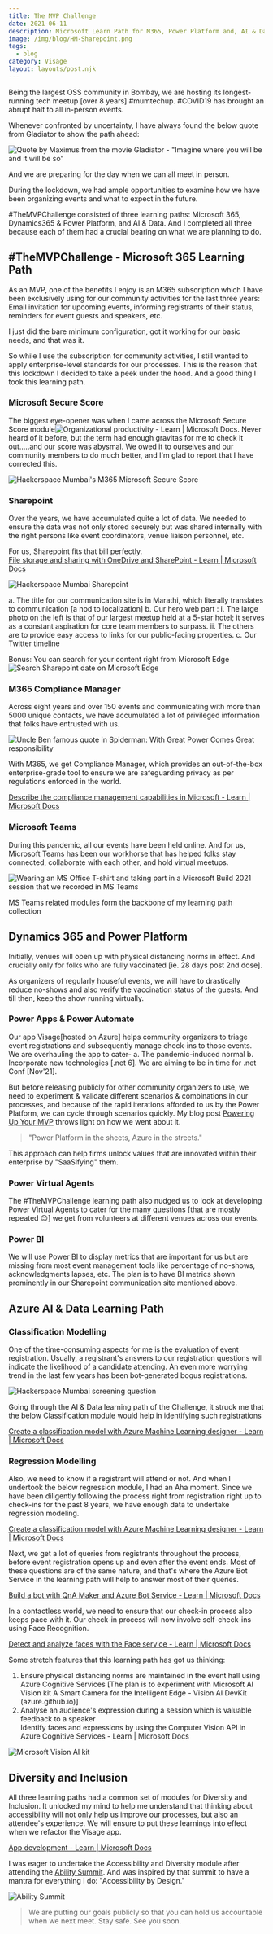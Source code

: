 ```yaml
---
title: The MVP Challenge
date: 2021-06-11
description: Microsoft Learn Path for M365, Power Platform and, AI & Data 
image: /img/blog/HM-Sharepoint.png
tags:
  - blog
category: Visage
layout: layouts/post.njk
---
```


Being the largest OSS community in Bombay, we are hosting its longest-running tech meetup [over 8 years] #mumtechup. #COVID19 has brought an abrupt halt to all in-person events.

Whenever confronted by uncertainty, I have always found the below quote from Gladiator to show the path ahead:

![Quote by Maximus from the movie Gladiator - "Imagine where you will be and it will be so"](../img/blog/Gladiator.jpg)

And we are preparing for the day when we can all meet in person.

During the lockdown, we had ample opportunities to examine how we have been organizing events and what to expect in the future.

\#TheMVPChallenge consisted of three learning paths: Microsoft 365, Dynamics365 & Power Platform, and AI & Data. And I completed all three because each of them had a crucial bearing on what we are planning to do.

## \#TheMVPChallenge - Microsoft 365 Learning Path

As an MVP, one of the benefits I enjoy is an M365 subscription which I have been exclusively using for our community activities for the last three years: Email invitation for upcoming events, informing registrants of their status, reminders for event guests and speakers, etc.

I just did the bare minimum configuration, got it working for our basic needs, and that was it.

So while I use the subscription for community activities, I still wanted to apply enterprise-level standards for our processes. This is the reason that this lockdown I decided to take a peek under the hood. And a good thing I took this learning path.

### Microsoft Secure Score

The biggest eye-opener was when I came across the Microsoft Secure Score module![Organizational productivity - Learn | Microsoft Docs](https://docs.microsoft.com/en-us/learn/modules/manage-your-business-with-microsoft-365/2-organizational-productivity). Never heard of it before, but the term had enough gravitas for me to check it out…..and our score was abysmal. We owed it to ourselves and our community members to do much better, and I'm glad to report that I have corrected this.

![Hackerspace Mumbai's M365 Microsoft Secure Score](../img/blog/HM-MicrosoftSecurityScore.png)

### Sharepoint

Over the years, we have accumulated quite a lot of data. We needed to ensure the data was not only stored securely but was shared internally with the right persons like event coordinators, venue liaison personnel, etc.

For us, Sharepoint fits that bill perfectly.  
[File storage and sharing with OneDrive and SharePoint - Learn | Microsoft Docs](https://docs.microsoft.com/en-us/learn/modules/file-storage-sharing-with-onedrive-sharepoint/?WT.mc_id=M365-MVP-5003041)

![Hackerspace Mumbai Sharepoint](../img/blog/HM-Sharepoint.png)

  a. The title for our communication site is in Marathi, which literally translates to communication [a nod to localization]
  b. Our hero web part :
    i. The large photo on the left is that of our largest meetup held at a 5-star hotel; it serves as a constant aspiration for core team members to surpass.
    ii. The others are to provide easy access to links for our public-facing properties.
  c. Our Twitter timeline

Bonus: You can search for your content right from Microsoft Edge
![Search Sharepoint date on Microsoft Edge](../img/blog/MSEdge_Sharepoint.png)

### M365 Compliance Manager
Across eight years and over 150 events and communicating with more than 5000 unique contacts, we have accumulated a lot of privileged information that folks have entrusted with us.

![Uncle Ben famous quote in Spiderman: With Great Power Comes Great responsibility](../img/blog/Spidey.gif)

With M365, we get Compliance Manager, which provides an out-of-the-box enterprise-grade tool to ensure we are safeguarding privacy as per regulations enforced in the world.

[Describe the compliance management capabilities in Microsoft - Learn | Microsoft Docs](https://docs.microsoft.com/en-us/learn/modules/describe-compliance-management-capabilities-microsoft/?WT.mc_id=M365-MVP-5003041)

### Microsoft Teams

During this pandemic, all our events have been held online. And for us, Microsoft Teams has been our workhorse that has helped folks stay connected, collaborate with each other, and hold virtual meetups.

![Wearing an MS Office T-shirt and taking part in a Microsoft Build 2021 session that we recorded in MS Teams](../img/blog/Build_2021_Teams.png)

MS Teams related modules form the backbone of my learning path collection

## Dynamics 365 and Power Platform

Initially, venues will open up with physical distancing norms in effect. And crucially only for folks who are fully vaccinated [ie. 28 days post 2nd dose].

As organizers of regularly houseful events, we will have to drastically reduce no-shows and also verify the vaccination status of the guests. And till then, keep the show running virtually.

### Power Apps & Power Automate

Our app Visage[hosted on Azure] helps community organizers to triage event registrations and subsequently manage check-ins to those events. We are overhauling the app to cater-
  a. The pandemic-induced normal
  b. Incorporate new technologies [.net 6]. We are aiming to be in time for .net Conf [Nov'21].

But before releasing publicly for other community organizers to use, we need to experiment & validate different scenarios & combinations in our processes, and because of the rapid iterations afforded to us by the Power Platform, we can cycle through scenarios quickly. My blog post [Powering Up Your MVP](/poweringup_your_mvp) throws light on how we went about it.

> "Power Platform in the sheets, Azure in the streets."

This approach can help firms unlock values that are innovated within their enterprise by "SaaSifying" them.

### Power Virtual Agents

The #TheMVPChallenge learning path also nudged us to look at developing Power Virtual Agents to cater for the many questions [that are mostly repeated 😊] we get from volunteers at different venues across our events.

### Power BI

We will use Power BI to display metrics that are important for us but are missing from most event management tools like percentage of no-shows, acknowledgments lapses, etc. The plan is to have BI metrics shown prominently in our Sharepoint communication site mentioned above.  

## Azure AI & Data Learning Path

### Classification Modelling

One of the time-consuming aspects for me is the evaluation of event registration. Usually, a registrant's answers to our registration questions will indicate the likelihood of a candidate attending. An even more worrying trend in the last few years has been bot-generated bogus registrations.

![Hackerspace Mumbai screening question](../img/blog/HM_Screening_Process.png)

Going through the AI & Data learning path of the Challenge, it struck me that the below Classification module would help in identifying such registrations

[Create a classification model with Azure Machine Learning designer - Learn | Microsoft Docs](https://docs.microsoft.com/en-us/learn/modules/create-classification-model-azure-machine-learning-designer/?WT.mc_id=AI-MVP-5003041)

### Regression Modelling

Also, we need to know if a registrant will attend or not. And when I undertook the below regression module, I had an Aha moment. Since we have been diligently following the process right from registration right up to check-ins for the past 8 years, we have enough data to undertake regression modeling.

[Create a classification model with Azure Machine Learning designer - Learn | Microsoft Docs](https://docs.microsoft.com/en-us/learn/modules/create-regression-model-azure-machine-learning-designer/?WT.mc_id=AI-MVP-5003041)

Next, we get a lot of queries from registrants throughout the process, before event registration opens up and even after the event ends. Most of these questions are of the same nature, and that's where the Azure Bot Service in the learning path will help to answer most of their queries.

[Build a bot with QnA Maker and Azure Bot Service - Learn | Microsoft Docs](https://docs.microsoft.com/en-us/learn/modules/build-faq-chatbot-qna-maker-azure-bot-service/?WT.mc_id=AI-MVP-5003041)

In a contactless world, we need to ensure that our check-in process also keeps pace with it. Our check-in process will now involve self-check-ins using Face Recognition.

[Detect and analyze faces with the Face service - Learn | Microsoft Docs](https://docs.microsoft.com/en-us/learn/modules/detect-analyze-faces/?WT.mc_id=AI-MVP-5003041)

Some stretch features that this learning path has got us thinking:

  1. Ensure physical distancing norms are maintained in the event hall using Azure Cognitive Services [The plan is to experiment with Microsoft AI Vision kit A Smart Camera for the Intelligent Edge - Vision AI DevKit (azure.github.io)]
  2. Analyse an  audience's expression during a session which is valuable feedback to a speaker  
  Identify faces and expressions by using the Computer Vision API in Azure Cognitive Services - Learn | Microsoft Docs

  ![Microsoft Vision AI kit](../img/blog/MicrosoftVisionAIKit.jpg)

## Diversity and Inclusion

All three learning paths had a common set of modules for Diversity and Inclusion. It unlocked my mind to help me understand that thinking about accessibility will not only help us improve our processes, but also an attendee's experience. We will ensure to put these learnings into effect when we refactor the Visage app.

[App development - Learn | Microsoft Docs](https://docs.microsoft.com/en-us/learn/modules/digital-accessibility/01-app-development/?WT.mc_id=AI-MVP-5003041)

I was eager to undertake the Accessibility and Diversity module after attending the [Ability Summit](https://sway.office.com/Dbr2Uz14PIn31Dq8?ref=Link). And was inspired by that summit to have a mantra for everything I do: "Accessibility by Design."

![Ability Summit](../img/blog/AbilitySummit21.png)

> We are putting our goals publicly so that you can hold us accountable when we next meet.
> Stay safe. See you soon.
